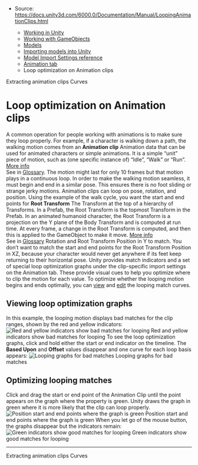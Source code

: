 * Source: https://docs.unity3d.com/6000.0/Documentation/Manual/LoopingAnimationClips.html

  * [Working in Unity](https://docs.unity3d.com/6000.0/Documentation/Manual/working-in-unity.html)
  * [Working with GameObjects](https://docs.unity3d.com/6000.0/Documentation/Manual/working-with-gameobjects.html)
  * [Models](https://docs.unity3d.com/6000.0/Documentation/Manual/models.html)
  * [Importing models into Unity](https://docs.unity3d.com/6000.0/Documentation/Manual/models-importing.html)
  * [Model Import Settings reference](https://docs.unity3d.com/6000.0/Documentation/Manual/class-FBXImporter.html)
  * [Animation tab](https://docs.unity3d.com/6000.0/Documentation/Manual/class-AnimationClip.html)
  * Loop optimization on Animation clips


[](https://docs.unity3d.com/6000.0/Documentation/Manual/Splittinganimations.html)
Extracting animation clips
[](https://docs.unity3d.com/6000.0/Documentation/Manual/AnimationCurvesOnImportedClips.html)
Curves
# Loop optimization on Animation clips
A common operation for people working with animations is to make sure they loop properly. For example, if a character is walking down a path, the walking motion comes from an **Animation clip** Animation data that can be used for animated characters or simple animations. It is a simple “unit” piece of motion, such as (one specific instance of) “Idle”, “Walk” or “Run”. [More info](https://docs.unity3d.com/6000.0/Documentation/Manual/class-AnimationClip.html)  
See in [Glossary](https://docs.unity3d.com/6000.0/Documentation/Manual/Glossary.html#AnimationClip). The motion might last for only 10 frames but that motion plays in a continuous loop. In order to make the walking motion seamless, it must begin and end in a similar pose. This ensures there is no foot sliding or strange jerky motions. 
Animation clips can loop on pose, rotation, and position. Using the example of the walk cycle, you want the start and end points for **Root Transform** The Transform at the top of a hierarchy of Transforms. In a Prefab, the Root Transform is the topmost Transform in the Prefab. In an animated humanoid character, the Root Transform is a projection on the Y plane of the Body Transform and is computed at run time. At every frame, a change in the Root Transform is computed, and then this is applied to the GameObject to make it move. [More info](https://docs.unity3d.com/6000.0/Documentation/Manual/RootMotion.html)  
See in [Glossary](https://docs.unity3d.com/6000.0/Documentation/Manual/Glossary.html#RootTransform) Rotation and Root Transform Position in Y to match. You don’t want to match the start and end points for the Root Transform Position in XZ, because your character would never get anywhere if its feet keep returning to their horizontal pose. 
Unity provides match indicators and a set of special loop optimization graphs under the clip-specific import settings on the Animation tab. These provide visual cues to help you optimize where to clip the motion for each value. 
To optimize whether the looping motion begins and ends optimally, you can [view](https://docs.unity3d.com/6000.0/Documentation/Manual/LoopingAnimationClips.html#ViewLoopCurves) and [edit](https://docs.unity3d.com/6000.0/Documentation/Manual/LoopingAnimationClips.html#EditLoopCurves) the looping match curves.
## Viewing loop optimization graphs
In this example, the looping motion displays bad matches for the clip ranges, shown by the red and yellow indicators:
![Red and yellow indicators show bad matches for looping](https://docs.unity3d.com/6000.0/Documentation/uploads/Main/MecanimAnimClipRed.png) Red and yellow indicators show bad matches for looping
To see the loop optimization graphs, click and hold either the start or end indicator on the timeline. The **Based Upon** and **Offset** values disappear and one curve for each loop basis appears:
![Looping graphs for bad matches](https://docs.unity3d.com/6000.0/Documentation/uploads/Main/MecanimAnimClipLoopingRed.png) Looping graphs for bad matches
## Optimizing looping matches
Click and drag the start or end point of the Animation Clip until the point appears on the graph where the property is green. Unity draws the graph in green where it is more likely that the clip can loop properly. 
![Position start and end points where the graph is green](https://docs.unity3d.com/6000.0/Documentation/uploads/Main/MecanimAnimClipLoopingGreen.png) Position start and end points where the graph is green
When you let go of the mouse button, the graphs disappear but the indicators remain: 
![Green indicators show good matches for looping](https://docs.unity3d.com/6000.0/Documentation/uploads/Main/MecanimAnimClipGreen.png) Green indicators show good matches for looping
* * *
[](https://docs.unity3d.com/6000.0/Documentation/Manual/Splittinganimations.html)
Extracting animation clips
[](https://docs.unity3d.com/6000.0/Documentation/Manual/AnimationCurvesOnImportedClips.html)
Curves
